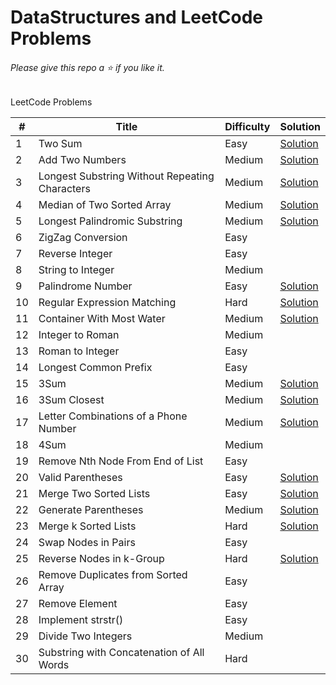 # DataStructures and LeetCode Problems

######  Please give this repo a :star: if you like it. 

LeetCode Problems

\# | Title | Difficulty | Solution
---|---|---|---
1 | Two Sum | Easy | [Solution](src/main/java/problems/arrays/LC01TwoSum.java)
2 | Add Two Numbers | Medium | [Solution](src/main/java/problems/list/LC02AddTwoNumbers.java)
3 | Longest Substring Without Repeating Characters | Medium | [Solution](src/main/java/problems/slidingWindow/LC03LongestSubstringWithoutRepeatingCharacters.java)
4 | Median of Two Sorted Array | Medium | [Solution](src/main/java/problems/arrays/LC04MedianOfTwoSortedArrays.java)
5 | Longest Palindromic Substring | Medium | [Solution](src/main/java/problems/dp/LC05LongestPalindromicSubstring.java)
6 | ZigZag Conversion | Easy | 
7 | Reverse Integer | Easy |
8 | String to Integer | Medium |
9 | Palindrome Number | Easy | [Solution](src/main/java/problems/others/LC09PalindromeNumber.java)
10 | Regular Expression Matching | Hard | [Solution](src/main/java/problems/dp/LC06RegularExpressionMatching.java)
11 | Container With Most Water | Medium | [Solution](src/main/java/problems/greedy/LC11ContainerWithMostWater.java)
12 | Integer to Roman | Medium | 
13 | Roman to Integer | Easy | 
14 | Longest Common Prefix | Easy | 
15 | 3Sum | Medium | [Solution](src/main/java/problems/arrays/LC15Problem3Sum.java)
16 | 3Sum Closest | Medium | [Solution](src/main/java/problems/arrays/LC16Problem3SumClosest.java)
17 | Letter Combinations of a Phone Number | Medium | [Solution](src/main/java/problems/backtracking/LC17MobilePhoneDigitWordCombinations.java)
18 | 4Sum | Medium | 
19 | Remove Nth Node From End of List | Easy | 
20 | Valid Parentheses | Easy | [Solution](src/main/java/problems/stack/LC20ValidParantheses.java)
21 | Merge Two Sorted Lists | Easy | [Solution](src/main/java/problems/list/LC21MergeTwoSortedList.java)
22 | Generate Parentheses | Medium | [Solution](src/main/java/problems/backtracking/LC22GenerateParantheses.java)
23 | Merge k Sorted Lists | Hard | [Solution](src/main/java/problems/divideAndConquer/LC23MergeKSortedLists.java)
24 | Swap Nodes in Pairs | Easy | 
25 | Reverse Nodes in k-Group | Hard | [Solution](src/main/java/problems/list/LC25ReverseNodesInKGroup.java)
26 | Remove Duplicates from Sorted Array | Easy | 
27 | Remove Element | Easy | 
28 | Implement strstr() | Easy |
29 | Divide Two Integers | Medium | 
30 | Substring with Concatenation of All Words | Hard | 
